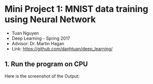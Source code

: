 # Mini Project 1: MNIST data training using Neural Network
 - Tuan Nguyen
 - Deep Learning - Spring 2017
 - Advisor: Dr. Martin Hagan
 - Link: https://github.com/danhtuan/deep_learning/
 
## 1. Run the program on CPU
Here is the screenshot of the Output:



